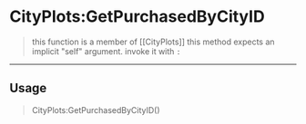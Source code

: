 # CityPlots:GetPurchasedByCityID
> this function is a member of [[CityPlots]]
> this method expects an implicit "self" argument. invoke it with `:`
-----
## Usage
> CityPlots:GetPurchasedByCityID()
